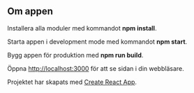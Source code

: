## Om appen

Installera alla moduler med kommandot **npm install**.

Starta appen i development mode med kommandot **npm start**.

Bygg appen för produktion med **npm run build**.

Öppna [http://localhost:3000](http://localhost:3000) för att se sidan i din webbläsare.

Projektet har skapats med [Create React App](https://github.com/facebook/create-react-app).
